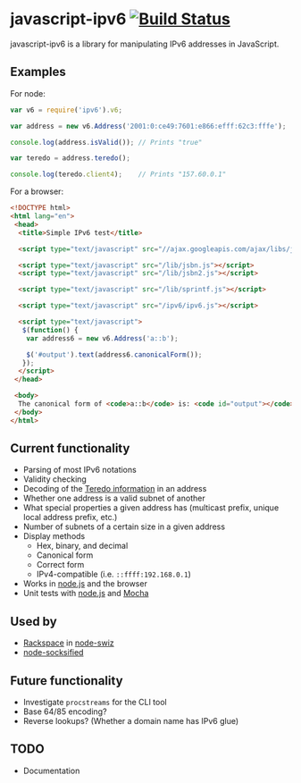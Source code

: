 javascript-ipv6 [![Build Status](https://secure.travis-ci.org/beaugunderson/javascript-ipv6.png?branch=master)](http://travis-ci.org/beaugunderson/javascript-ipv6)
===============

javascript-ipv6 is a library for manipulating IPv6 addresses in JavaScript.

Examples
--------

For node:

```js
var v6 = require('ipv6').v6;

var address = new v6.Address('2001:0:ce49:7601:e866:efff:62c3:fffe');

console.log(address.isValid()); // Prints "true"

var teredo = address.teredo();

console.log(teredo.client4);    // Prints "157.60.0.1"
```

For a browser:

```html
<!DOCTYPE html>
<html lang="en">
 <head>
  <title>Simple IPv6 test</title>

  <script type="text/javascript" src="//ajax.googleapis.com/ajax/libs/jquery/1.7.1/jquery.min.js"></script>

  <script type="text/javascript" src="/lib/jsbn.js"></script>
  <script type="text/javascript" src="/lib/jsbn2.js"></script>

  <script type="text/javascript" src="/lib/sprintf.js"></script>

  <script type="text/javascript" src="/ipv6/ipv6.js"></script>

  <script type="text/javascript">
   $(function() {
    var address6 = new v6.Address('a::b');

    $('#output').text(address6.canonicalForm());
   });
  </script>
 </head>

 <body>
  The canonical form of <code>a::b</code> is: <code id="output"></code>
 </body>
</html>
```

Current functionality
---------------------

-    Parsing of most IPv6 notations
-    Validity checking
-    Decoding of the [Teredo information](http://en.wikipedia.org/wiki/Teredo_tunneling#IPv6_addressing) in an address
-    Whether one address is a valid subnet of another
-    What special properties a given address has (multicast prefix, unique local address prefix, etc.)
-    Number of subnets of a certain size in a given address
-    Display methods
     -    Hex, binary, and decimal
     -    Canonical form
     -    Correct form
     -    IPv4-compatible (i.e. `::ffff:192.168.0.1`)
-    Works in [node.js](http://nodejs.org/) and the browser
-    Unit tests with [node.js](http://nodejs.org/) and [Mocha](http://visionmedia.github.com/mocha/)

Used by
-------

-    [Rackspace](http://www.rackspace.com/) in [node-swiz](https://github.com/racker/node-swiz)
-    [node-socksified](https://github.com/vially/node-socksified)

Future functionality
--------------------

-    Investigate `procstreams` for the CLI tool
-    Base 64/85 encoding?
-    Reverse lookups? (Whether a domain name has IPv6 glue)

TODO
----

-    Documentation
